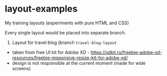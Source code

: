# layout-examples
My training layouts (experiments with pure HTML and CSS)

Every single layout would be placed into separate branch.

1. Layout for travel blog (branch ```travel-blog-layout```
- taken from free UI kit for Adobe XD - https://xdkit.ru/freebie-adobe-xd-resources/freebie-responsive-resize-kit-for-adobe-xd/
- design is not responsible at the current moment (made for wide screens)
